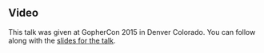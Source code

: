 <!--
{
"name" : "rebuilding-parse",
"version" : "0.1",
"title" : "Rebuilding Parse.com in Go - an opinionated rewrite",
"description" : "Learn how Parse.com a backend platform for mobile app developer reinvented its backend stack without breaking compatibility with the existing API using Go as the primary tool. One can say this is upgrading the engine of a plane mid-flight. Come hear about all the war stories.",
"homepage" : "https://github.com/gophercon/2015-talks/blob/master/Abhishek%20Kona%20Rewriting%20Parse%20in%20GO/myslides.pdf",
"canonicalSource" : "https://github.com/gophercon/2015-talks/blob/master/Abhishek%20Kona%20Rewriting%20Parse%20in%20GO/myslides.pdf",
"freshnessDate" : 2015-07-28,
"license" : "All Rights Reserved"
}
-->

<!-- @section -->

## Video

This talk was given at GopherCon 2015 in Denver Colorado. You can follow along with the [slides for the talk](https://github.com/gophercon/2015-talks/blob/master/Abhishek%20Kona%20Rewriting%20Parse%20in%20GO/myslides.pdf).

<!-- @asset, "contentType": "outlearn/video", "provider": "youtube", "url": "https://www.youtube.com/embed/_f9LS-OWfeA" -->
